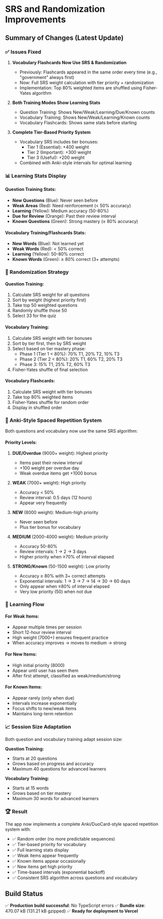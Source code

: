 # SRS and Randomization Improvements

## Summary of Changes (Latest Update)

### ✅ Issues Fixed

1. **Vocabulary Flashcards Now Use SRS & Randomization**
   - Previously: Flashcards appeared in the same order every time (e.g., "government" always first)
   - Now: Full SRS weight calculation with tier priority + randomization
   - Implementation: Top 80% weighted items are shuffled using Fisher-Yates algorithm

2. **Both Training Modes Show Learning Stats**
   - Question Training: Shows New/Weak/Learning/Due/Known counts
   - Vocabulary Training: Shows New/Weak/Learning/Known counts  
   - Vocabulary Flashcards: Shows same stats before starting

3. **Complete Tier-Based Priority System**
   - Vocabulary SRS includes tier bonuses:
     - Tier 1 (Essential): +400 weight
     - Tier 2 (Important): +300 weight
     - Tier 3 (Useful): +200 weight
   - Combined with Anki-style intervals for optimal learning

### 📊 Learning Stats Display

#### Question Training Stats:
- **New Questions** (Blue): Never seen before
- **Weak Areas** (Red): Need reinforcement (< 50% accuracy)
- **Learning** (Yellow): Medium accuracy (50-80%)
- **Due for Review** (Orange): Past their review interval
- **Known Questions** (Green): Strong mastery (≥ 80% accuracy)

#### Vocabulary Training/Flashcards Stats:
- **New Words** (Blue): Not learned yet
- **Weak Words** (Red): < 50% correct
- **Learning** (Yellow): 50-80% correct
- **Known Words** (Green): ≥ 80% correct (3+ attempts)

### 🎲 Randomization Strategy

#### Question Training:
1. Calculate SRS weight for all questions
2. Sort by weight (highest priority first)
3. Take top 50 weighted questions
4. Randomly shuffle those 50
5. Select 33 for the quiz

#### Vocabulary Training:
1. Calculate SRS weight with tier bonuses
2. Sort by tier first, then by SRS weight
3. Select based on tier mastery phase:
   - Phase 1 (Tier 1 < 80%): 70% T1, 20% T2, 10% T3
   - Phase 2 (Tier 2 < 80%): 20% T1, 60% T2, 20% T3
   - Phase 3: 15% T1, 25% T2, 60% T3
4. Fisher-Yates shuffle of final selection

#### Vocabulary Flashcards:
1. Calculate SRS weight with tier bonuses
2. Take top 80% weighted items
3. Fisher-Yates shuffle for random order
4. Display in shuffled order

### 🔄 Anki-Style Spaced Repetition System

Both questions and vocabulary now use the same SRS algorithm:

#### Priority Levels:
1. **DUE/Overdue** (9000+ weight): Highest priority
   - Items past their review interval
   - +100 weight per overdue day
   - Weak overdue items get +1000 bonus

2. **WEAK** (7000+ weight): High priority
   - Accuracy < 50%
   - Review interval: 0.5 days (12 hours)
   - Appear very frequently

3. **NEW** (8000 weight): Medium-high priority
   - Never seen before
   - Plus tier bonus for vocabulary

4. **MEDIUM** (2000-4000 weight): Medium priority
   - Accuracy 50-80%
   - Review intervals: 1 → 2 → 3 days
   - Higher priority when ≥70% of interval elapsed

5. **STRONG/Known** (50-1500 weight): Low priority
   - Accuracy ≥ 80% with 3+ correct attempts
   - Exponential intervals: 1 → 3 → 7 → 14 → 30 → 60 days
   - Only appear when ≥80% of interval elapsed
   - Very low priority (50) when not due

### 🎯 Learning Flow

#### For Weak Items:
- Appear multiple times per session
- Short 12-hour review interval
- High weight (7000+) ensures frequent practice
- When accuracy improves → moves to medium → strong

#### For New Items:
- High initial priority (8000)
- Appear until user has seen them
- After first attempt, classified as weak/medium/strong

#### For Known Items:
- Appear rarely (only when due)
- Intervals increase exponentially
- Focus shifts to new/weak items
- Maintains long-term retention

### 📈 Session Size Adaptation

Both question and vocabulary training adapt session size:

**Question Training:**
- Starts at 20 questions
- Grows based on progress and accuracy
- Maximum 40 questions for advanced learners

**Vocabulary Training:**
- Starts at 15 words
- Grows based on tier mastery
- Maximum 30 words for advanced learners

### 🏆 Result

The app now implements a complete Anki/DuoCard-style spaced repetition system with:
- ✅ Random order (no more predictable sequences)
- ✅ Tier-based priority for vocabulary
- ✅ Full learning stats display
- ✅ Weak items appear frequently
- ✅ Known items appear occasionally
- ✅ New items get high priority
- ✅ Time-based intervals (exponential backoff)
- ✅ Consistent SRS algorithm across questions and vocabulary

## Build Status

✅ **Production build successful**: No TypeScript errors
✅ **Bundle size**: 470.07 kB (131.21 kB gzipped)
✅ **Ready for deployment to Vercel**
